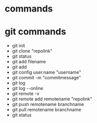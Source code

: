 # commands
# git commands
- git init
- git clone "repolink"
- git status
- git add filename
- git add
- git config user.name "username"
- git commit -m "commitmessage"
- git log
- git log --online
- git remote -v
- git remote add remotename "repolink"
- git push remotename branchname
- git pull remotename branchname
- git status
